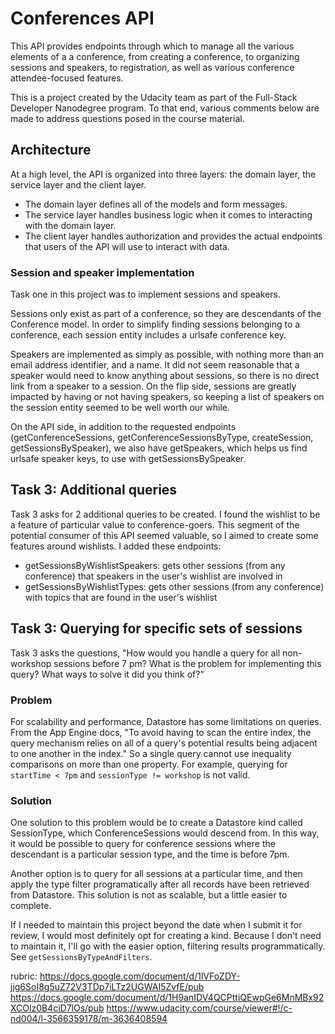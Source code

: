 # Conferences API

This API provides endpoints through which to manage all the various
elements of a a conference, from creating a conference, to organizing
sessions and speakers, to registration, as well as various conference
attendee-focused features.

This is a project created by the Udacity team as part of the Full-Stack
Developer Nanodegree program. To that end, various comments below
are made to address questions posed in the course material.

## Architecture

At a high level, the API is organized into three layers: the domain
layer, the service layer and the client layer.
- The domain layer defines all of the models and form messages.
- The service layer handles business logic when it comes to interacting
with the domain layer.
- The client layer handles authorization and provides the actual
endpoints that users of the API will use to interact with data.

### Session and speaker implementation

Task one in this project was to implement sessions and speakers.

Sessions only exist as part of a conference, so they are descendants
of the Conference model. In order to simplify finding sessions belonging
to a conference, each session entity includes a urlsafe conference key.

Speakers are implemented as simply as possible, with nothing more than
an email address identifier, and a name. It did not seem reasonable that
a speaker would need to know anything about sessions, so there is no
direct link from a speaker to a session. On the flip side, sessions are
greatly impacted by having or not having speakers, so keeping a list
of speakers on the session entity seemed to be well worth our while.

On the API side, in addition to the requested endpoints
(getConferenceSessions, getConferenceSessionsByType, createSession,
getSessionsBySpeaker), we also have getSpeakers, which helps us find
urlsafe speaker keys, to use with getSessionsBySpeaker.

## Task 3: Additional queries

Task 3 asks for 2 additional queries to be created. I found the wishlist
to be a feature of particular value to conference-goers. This segment
of the potential consumer of this API seemed valuable, so I aimed to
create some features around wishlists. I added these endpoints:

- getSessionsByWishlistSpeakers: gets other sessions (from any
conference) that speakers in the user's wishlist are involved in
- getSessionsByWishlistTypes: gets other sessions (from any conference)
with topics that are found in the user's wishlist

## Task 3: Querying for specific sets of sessions

Task 3 asks the questions, "How would you handle a query for all
non-workshop sessions before 7 pm? What is the problem for implementing
this query? What ways to solve it did you think of?"

### Problem

For scalability and performance, Datastore has some limitations on
queries. From the App Engine docs, "To avoid having to scan the entire
index, the query mechanism relies on all of a query's potential results
being adjacent to one another in the index." So a single query cannot
use inequality comparisons on more than one property. For example,
querying for `startTime < 7pm` and `sessionType != workshop` is not
valid.

### Solution

One solution to this problem would be to create a Datastore kind called
SessionType, which ConferenceSessions would descend from. In this way,
it would be possible to query for conference sessions where the
descendant is a particular session type, and the time is before 7pm.

Another option is to query for all sessions at a particular time, and
then apply the type filter programatically after all records have been
retrieved from Datastore. This solution is not as scalable, but a little
easier to complete.

If I needed to maintain this project beyond the date when I submit it 
for review, I would most definitely opt for creating a kind. Because I 
don't need to maintain it, I'll go with the easier option, filtering 
results programmatically. See `getSessionsByTypeAndFilters`.


rubric: https://docs.google.com/document/d/1lVFoZDY-jjg6SoI8g5uZ72V3TDp7iLTz2UGWAI5ZvfE/pub
https://docs.google.com/document/d/1H9anIDV4QCPttiQEwpGe6MnMBx92XCOlz0B4ciD7lOs/pub
https://www.udacity.com/course/viewer#!/c-nd004/l-3566359178/m-3636408594
